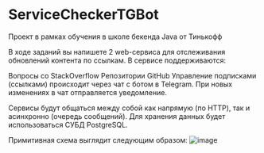 # ServiceCheckerTGBot
Проект в рамках обучения в школе бекенда Java от Тинькофф

В ходе заданий вы напишете 2 web-сервиса для отслеживания обновлений контента по ссылкам. В сервисе поддерживаются:

Вопросы со StackOverflow
Репозитории GitHub
Управление подписками (ссылками) происходит через чат с ботом в Telegram. При новых изменениях в чат отправляется уведомление.

Сервисы будут общаться между собой как напрямую (по HTTP), так и асинхронно (очередь сообщений). Для хранения данных будет использоваться СУБД PostgreSQL.

Примитивная схема выглядит следующим образом:
![image](https://user-images.githubusercontent.com/55537912/227169941-314807b5-274a-468b-8b9d-26f44f55c75f.png)
